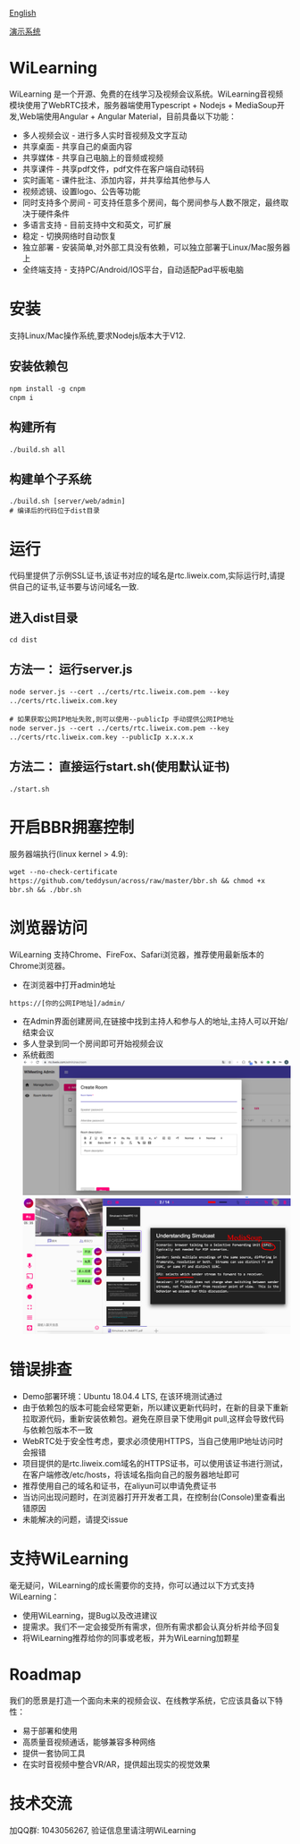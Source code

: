 [English](README-en.md)

[演示系统](https://rtc.liweix.com/admin)
# WiLearning
WiLearning 是一个开源、免费的在线学习及视频会议系统。WiLearning音视频模块使用了WebRTC技术，服务器端使用Typescript + Nodejs + MediaSoup开发,Web端使用Angular + Angular Material，目前具备以下功能：
* 多人视频会议 - 进行多人实时音视频及文字互动
* 共享桌面 - 共享自己的桌面内容
* 共享媒体 - 共享自己电脑上的音频或视频
* 共享课件 - 共享pdf文件，pdf文件在客户端自动转码
* 实时画笔 - 课件批注、添加内容，并共享给其他参与人
* 视频滤镜、设置logo、公告等功能
* 同时支持多个房间 - 可支持任意多个房间，每个房间参与人数不限定，最终取决于硬件条件
* 多语言支持 - 目前支持中文和英文，可扩展
* 稳定 - 切换网络时自动恢复
* 独立部署 - 安装简单,对外部工具没有依赖，可以独立部署于Linux/Mac服务器上
* 全终端支持 - 支持PC/Android/IOS平台，自动适配Pad平板电脑

# 安装
支持Linux/Mac操作系统,要求Nodejs版本大于V12.
## 安装依赖包
```
npm install -g cnpm
cnpm i
```

## 构建所有
```
./build.sh all
```

## 构建单个子系统
```
./build.sh [server/web/admin]
# 编译后的代码位于dist目录
```

# 运行
代码里提供了示例SSL证书,该证书对应的域名是rtc.liweix.com,实际运行时,请提供自己的证书,证书要与访问域名一致.
## 进入dist目录
```
cd dist
```

## 方法一： 运行server.js
```
node server.js --cert ../certs/rtc.liweix.com.pem --key ../certs/rtc.liweix.com.key

# 如果获取公网IP地址失败,则可以使用--publicIp 手动提供公网IP地址
node server.js --cert ../certs/rtc.liweix.com.pem --key ../certs/rtc.liweix.com.key --publicIp x.x.x.x
```

## 方法二： 直接运行start.sh(使用默认证书)
```
./start.sh
```

# 开启BBR拥塞控制
服务器端执行(linux kernel > 4.9):
```
wget --no-check-certificate https://github.com/teddysun/across/raw/master/bbr.sh && chmod +x bbr.sh && ./bbr.sh
```

# 浏览器访问
WiLearning 支持Chrome、FireFox、Safari浏览器，推荐使用最新版本的Chrome浏览器。
* 在浏览器中打开admin地址
```
https://[你的公网IP地址]/admin/
```
* 在Admin界面创建房间,在链接中找到主持人和参与人的地址,主持人可以开始/结束会议
* 多人登录到同一个房间即可开始视频会议
* 系统截图
![Admin 截图](res/admin.png?raw=true)
![Web 截图](res/web.png?raw=true)

# 错误排查
* Demo部署环境：Ubuntu 18.04.4 LTS, 在该环境测试通过
* 由于依赖包的版本可能会经常更新，所以建议更新代码时，在新的目录下重新拉取源代码，重新安装依赖包。避免在原目录下使用git pull,这样会导致代码与依赖包版本不一致
* WebRTC处于安全性考虑，要求必须使用HTTPS，当自己使用IP地址访问时会报错
* 项目提供的是rtc.liweix.com域名的HTTPS证书，可以使用该证书进行测试，在客户端修改/etc/hosts，将该域名指向自己的服务器地址即可
* 推荐使用自己的域名和证书，在aliyun可以申请免费证书
* 当访问出现问题时，在浏览器打开开发者工具，在控制台(Console)里查看出错原因
* 未能解决的问题，请提交issue

# 支持WiLearning
毫无疑问，WiLearning的成长需要你的支持，你可以通过以下方式支持WiLearning：
* 使用WiLearning，提Bug以及改进建议
* 提需求。我们不一定会接受所有需求，但所有需求都会认真分析并给予回复
* 将WiLearning推荐给你的同事或老板，并为WiLearning加颗星

# Roadmap
我们的愿景是打造一个面向未来的视频会议、在线教学系统，它应该具备以下特性：
* 易于部署和使用
* 高质量音视频通话，能够兼容多种网络
* 提供一套协同工具
* 在实时音视频中整合VR/AR，提供超出现实的视觉效果


# 技术交流
加QQ群: 1043056267, 验证信息里请注明WiLearning
